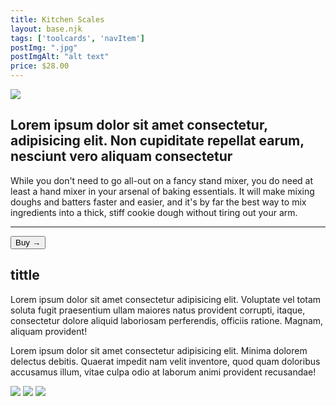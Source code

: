 ```yaml
---
title: Kitchen Scales
layout: base.njk
tags: ['toolcards', 'navItem']
postImg: ".jpg"
postImgAlt: "alt text"
price: $28.00
---
```

<section class="tool_container">
       <img src ="https://place-hold.it/600x600.jpg">
      <div class="text">
        <h1>Lorem ipsum dolor sit amet consectetur, adipisicing elit. Non cupiditate repellat earum, nesciunt vero aliquam consectetur </h1>
        <p> While you don't need to go all-out on a fancy stand mixer, you do need at least a hand mixer in your arsenal of baking essentials. It will make mixing doughs and batters faster and easier, and it's by far the best way to mix ingredients into a thick, stiff cookie dough without tiring out your arm.</p>
        <hr />
        <!--  need add colors in the checked css-->
        <span class="fa fa-star checked"></span>
        <span class="fa fa-star checked"></span>
        <span class="fa fa-star checked"></span>
        <span class="fa fa-star"></span>
        <span class="fa fa-star"></span>
        <button class="tool__btn">Buy <span>&rarr;</span></button>
      </div>
        </section>
    <!-- content-->
    <div class="toolbody">
        <div class="bodycontext">
         <h2> tittle </h2>
          <p>Lorem ipsum dolor sit amet consectetur adipisicing elit. Voluptate vel totam soluta fugit praesentium ullam maiores natus provident corrupti, itaque, consectetur dolore aliquid laboriosam perferendis, officiis ratione. Magnam, aliquam provident!</p>
          <p>Lorem ipsum dolor sit amet consectetur adipisicing elit. Minima dolorem delectus debitis. Quaerat impedit nam velit inventore, quod quam doloribus accusamus illum, vitae culpa odio at laborum animi provident recusandae!</p>
        </div>
        <div class="bodyimg">
         <img src ="https://place-hold.it/400x400.jpg">
          <img src ="https://place-hold.it/400x400.jpg"> 
          <img src ="https://place-hold.it/400x400.jpg"> 
        </div>
      </div>